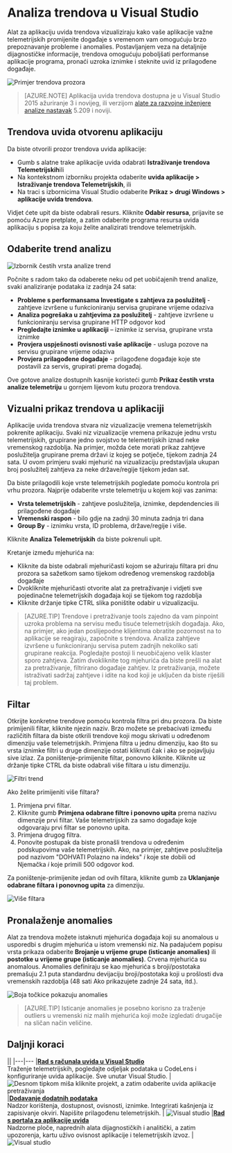 <properties 
    pageTitle="Analiza trendova u Visual Studio | Microsoft Azure" 
    description="Analiza, vizualizacija i istraživanje trendova u svoje telemetrijskih aplikacije uvida u Visual Studio." 
    services="application-insights" 
    documentationCenter=".net"
    authors="numberbycolors" 
    manager="douge"/>

<tags 
    ms.service="application-insights" 
    ms.workload="tbd" 
    ms.tgt_pltfrm="ibiza" 
    ms.devlang="na" 
    ms.topic="get-started-article" 
    ms.date="10/25/2016" 
    ms.author="daviste"/>
    
# <a name="analyzing-trends-in-visual-studio"></a>Analiza trendova u Visual Studio

Alat za aplikaciju uvida trendova vizualiziraju kako vaše aplikacije važne telemetrijskih promijenite događaje s vremenom vam omogućuju brzo prepoznavanje probleme i anomalies. Postavljanjem veza na detaljnije dijagnostičke informacije, trendova omogućuju poboljšati performanse aplikacije programa, pronaći uzroka iznimke i steknite uvid iz prilagođene događaje.

![Primjer trendova prozora](./media/app-insights-visual-studio-trends/app-insights-trends-hero-750.png)

> [AZURE.NOTE] Aplikacija uvida trendova dostupna je u Visual Studio 2015 ažuriranje 3 i novijeg, ili verzijom [alate za razvojne inženjere analize nastavak](https://visualstudiogallery.msdn.microsoft.com/82367b81-3f97-4de1-bbf1-eaf52ddc635a) 5.209 i noviji.

## <a name="open-application-insights-trends"></a>Trendova uvida otvorenu aplikaciju

Da biste otvorili prozor trendova uvida aplikacije:

* Gumb s alatne trake aplikacije uvida odabrati **Istraživanje trendova Telemetrijskih**ili
* Na kontekstnom izborniku projekta odaberite **uvida aplikacije > Istraživanje trendova Telemetrijskih**, ili
* Na traci s izbornicima Visual Studio odaberite **Prikaz > drugi Windows > aplikacije uvida trendova**.

Vidjet ćete upit da biste odabrali resurs. Kliknite **Odabir resursa**, prijavite se pomoću Azure pretplate, a zatim odaberite programa resursa uvida aplikaciju s popisa za koju želite analizirati trendove telemetrijskih.

## <a name="choose-a-trend-analysis"></a>Odaberite trend analizu

![Izbornik čestih vrsta analize trend](./media/app-insights-visual-studio-trends/app-insights-trends-1-750.png)

Počnite s radom tako da odaberete neku od pet uobičajenih trend analize, svaki analiziranje podataka iz zadnja 24 sata:

* **Probleme s performansama Investigate s zahtjeva za poslužitelj** - zahtjeve izvršene u funkcioniranju servisa grupirane vrijeme odaziva
* **Analiza pogrešaka u zahtjevima za poslužitelj** - zahtjeve izvršene u funkcioniranju servisa grupirane HTTP odgovor kod
* **Pregledajte iznimke u aplikaciji** – iznimke iz servisa, grupirane vrsta iznimke
* **Provjera uspješnosti ovisnosti vaše aplikacije** - usluga pozove na servisu grupirane vrijeme odaziva
* **Provjera prilagođene događaje** - prilagođene događaje koje ste postavili za servis, grupirati prema događaj.

Ove gotove analize dostupnih kasnije koristeći gumb **Prikaz čestih vrsta analize telemetriju** u gornjem lijevom kutu prozora trendova.

## <a name="visualize-trends-in-your-application"></a>Vizualni prikaz trendova u aplikaciji

Aplikacije uvida trendova stvara niz vizualizacije vremena telemetrijskih pokrenite aplikaciju. Svaki niz vizualizacije vremena prikazuje jednu vrstu telemetrijskih, grupirane jedno svojstvo te telemetrijskih iznad neke vremenskog razdoblja. Na primjer, možda ćete morati prikaz zahtjeve poslužitelja grupirane prema državi iz kojeg se potječe, tijekom zadnja 24 sata. U ovom primjeru svaki mjehurić na vizualizaciju predstavljala ukupan broj poslužitelj zahtjeva za neke države/regije tijekom jedan sat.

Da biste prilagodili koje vrste telemetrijskih pogledate pomoću kontrola pri vrhu prozora. Najprije odaberite vrste telemetriju u kojem koji vas zanima:

* **Vrsta telemetrijskih** - zahtjeve poslužitelja, iznimke, depdendencies ili prilagođene događaje
* **Vremenski raspon** - bilo gdje na zadnji 30 minuta zadnja tri dana
* **Group By** - iznimku vrsta, ID problema, države/regije i više.

Kliknite **Analiza Telemetrijskih** da biste pokrenuli upit.

Kretanje između mjehurića na:

* Kliknite da biste odabrali mjehuričasti kojom se ažuriraju filtara pri dnu prozora sa sažetkom samo tijekom određenog vremenskog razdoblja događaje
* Dvokliknite mjehuričasti otvorite alat za pretraživanje i vidjeti sve pojedinačne telemetrijskih događaja koji se tijekom tog razdoblja
* Kliknite držanje tipke CTRL slika poništite odabir u vizualizaciju.

> [AZURE.TIP] Trendove i pretraživanje tools zajedno da vam pinpoint uzroka problema na servisu među tisuće telemetrijskih događaja. Ako, na primjer, ako jedan poslijepodne klijentima obratite pozornost na to aplikacije se reagiraju, započnite s trendova. Analiza zahtjeve izvršene u funkcioniranju servisa putem zadnjih nekoliko sati grupirane reakcija. Pogledajte postoji li neuobičajeno velik klaster sporo zahtjeva. Zatim dvokliknite tog mjehurića da biste prešli na alat za pretraživanje, filtrirano događaje zahtjev. Iz pretraživanja, možete istraživati sadržaj zahtjeve i idite na kod koji je uključen da biste riješili taj problem.

## <a name="filter"></a>Filtar

Otkrijte konkretne trendove pomoću kontrola filtra pri dnu prozora. Da biste primijenili filtar, kliknite njezin naziv. Brzo možete se prebacivati između različitih filtara da biste otkrili trendove koji mogu skrivati u određenom dimenziju vaše telemetrijskih. Primjena filtra u jednu dimenziju, kao što su vrsta iznimke filtri u druge dimenzije ostati kliknuti čak i ako se pojavljuju sive izlaz. Za poništenje-primijenite filtar, ponovno kliknite. Kliknite uz držanje tipke CTRL da biste odabrali više filtara u istu dimenziju.

![Filtri trend](./media/app-insights-visual-studio-trends/TrendsFiltering-750.png)

Ako želite primijeniti više filtara? 

1. Primjena prvi filtar. 
2. Kliknite gumb **Primjena odabrane filtre i ponovno upita** prema nazivu dimenzije prvi filtar. Vaše telemetrijskih za samo događaje koje odgovaraju prvi filtar se ponovno upita. 
3. Primjena drugog filtra. 
4. Ponovite postupak da biste pronašli trendova u određenim podskupovima vaše telemetrijskih. Ako, na primjer, zahtjeve poslužitelja pod nazivom "DOHVATI Polazno na indeks" _i_ koje ste dobili od Njemačka _i_ koje primili 500 odgovor kod. 

Za poništenje-primijenite jedan od ovih filtara, kliknite gumb za **Uklanjanje odabrane filtara i ponovnog upita** za dimenziju.

![Više filtara](./media/app-insights-visual-studio-trends/TrendsFiltering2-750.png)

## <a name="find-anomalies"></a>Pronalaženje anomalies

Alat za trendova možete istaknuti mjehurića događaja koji su anomalous u usporedbi s drugim mjehurića u istom vremenski niz. Na padajućem popisu vrsta prikaza odaberite **Brojanje u vrijeme grupe (isticanje anomalies)** ili **postotke u vrijeme grupe (isticanje anomalies)**. Crvena mjehurića su anomalous. Anomalies definiraju se kao mjehurića s broji/postotaka premašuju 2.1 puta standardnu devijaciju broji/postotaka koji u prošlosti dva vremenskih razdoblja (48 sati Ako prikazujete zadnje 24 sata, itd.).

![Boja točkice pokazuju anomalies](./media/app-insights-visual-studio-trends/TrendsAnomalies-750.png)

> [AZURE.TIP] Isticanje anomalies je posebno korisno za traženje outliers u vremenski niz malih mjehurića koji može izgledati drugačije na sličan način veličine.  

## <a name="next"></a>Daljnji koraci

||
|---|---
|**[Rad s računala uvida u Visual Studio](app-insights-visual-studio.md)**<br/>Traženje telemetrijskih, pogledajte odjeljak podataka u CodeLens i konfiguriranje uvida aplikacije. Sve unutar Visual Studio. |![Desnom tipkom miša kliknite projekt, a zatim odaberite uvida aplikacije pretraživanja](./media/app-insights-visual-studio-trends/34.png)
|**[Dodavanje dodatnih podataka](app-insights-asp-net-more.md)**<br/>Nadzor korištenja, dostupnost, ovisnosti, iznimke. Integrirati kašnjenja iz zapisivanje okviri. Napišite prilagođenu telemetrijskih. | ![Visual studio](./media/app-insights-visual-studio-trends/64.png)
|**[Rad s portala za aplikacije uvida](app-insights-dashboards.md)**<br/>Nadzorne ploče, naprednih alata dijagnostičkih i analitički, a zatim upozorenja, kartu uživo ovisnost aplikacije i telemetrijskih izvoz. |![Visual studio](./media/app-insights-visual-studio-trends/62.png)
